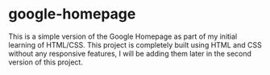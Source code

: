 # google-homepage

This is a simple version of the Google Homepage as part of my initial learning of HTML/CSS.
This project is completely built using HTML and CSS without any responsive features, I will be adding them later in the second version of this project.
